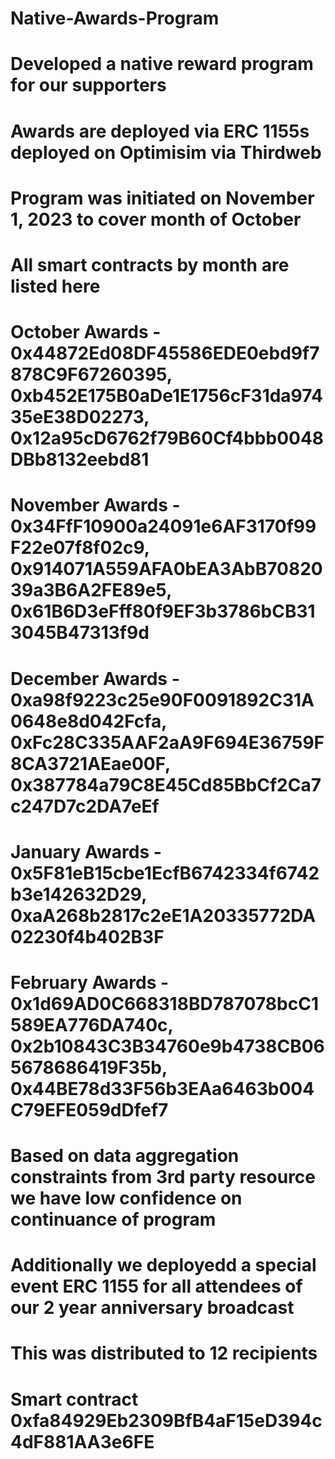 # Native-Awards-Program
# Developed a native reward program for our supporters
# Awards are deployed via ERC 1155s deployed on Optimisim via Thirdweb
# Program was initiated on November 1, 2023 to cover month of October
# All smart contracts by month are listed here
# October Awards - 0x44872Ed08DF45586EDE0ebd9f7878C9F67260395, 0xb452E175B0aDe1E1756cF31da97435eE38D02273, 0x12a95cD6762f79B60Cf4bbb0048DBb8132eebd81
# November Awards - 0x34FfF10900a24091e6AF3170f99F22e07f8f02c9, 0x914071A559AFA0bEA3AbB7082039a3B6A2FE89e5, 0x61B6D3eFff80f9EF3b3786bCB313045B47313f9d
# December Awards - 0xa98f9223c25e90F0091892C31A0648e8d042Fcfa, 0xFc28C335AAF2aA9F694E36759F8CA3721AEae00F, 0x387784a79C8E45Cd85BbCf2Ca7c247D7c2DA7eEf
# January Awards - 0x5F81eB15cbe1EcfB6742334f6742b3e142632D29, 0xaA268b2817c2eE1A20335772DA02230f4b402B3F
# February Awards - 0x1d69AD0C668318BD787078bcC1589EA776DA740c, 0x2b10843C3B34760e9b4738CB065678686419F35b, 0x44BE78d33F56b3EAa6463b004C79EFE059dDfef7
# Based on data aggregation constraints from 3rd party resource we have low confidence on continuance of program
# Additionally we deployedd a special event ERC 1155 for all attendees of our 2 year anniversary broadcast
# This was distributed to 12 recipients
# Smart contract 0xfa84929Eb2309BfB4aF15eD394c4dF881AA3e6FE
